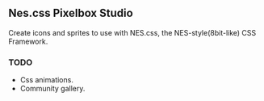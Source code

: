 ## Nes.css Pixelbox Studio

Create icons and sprites to use with NES.css, the NES-style(8bit-like) CSS Framework.

### TODO

- Css animations.
- Community gallery.

